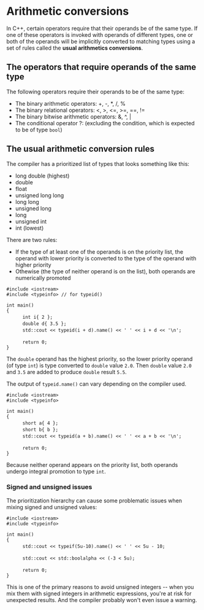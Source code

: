 # Arithmetic conversions

In C++, certain operators require that their operands be of the same type. If one of these operators is invoked with operands of different types, one or both of the operands will be implicitly converted to matching types using a set of rules called the **usual arithmetics conversions**.

## The operators that require operands of the same type

The following operators require their operands to be of the same type:

* The binary arithmetic operators: +, -, \*, /, %
* The binary relational operators: <, >, <=, >=, ==, !=
* The binary bitwise arithmetic operators: &, ^, |
* The conditional operator ?: (excluding the condition, which is expected to be of type `bool`)

## The usual arithmetic conversion rules

The compiler has a prioritized list of types that looks something like this:

* long double (highest)
* double
* float
* unsigned long long
* long long
* unsigned long
* long
* unsigned int
* int (lowest)

There are two rules:

* If the type of at least one of the operands is on the priority list, the operand with lower priority is converted to the type of the operand with higher priority
* Othewise (the type of neither operand is on the list), both operands are numerically promoted

` #include <iostream> `  
` #include <typeinfo> // for typeid() `  

` int main() `  
` { `  
&emsp;&emsp;&emsp;` int i{ 2 }; `  
&emsp;&emsp;&emsp;` double d{ 3.5 }; `  
&emsp;&emsp;&emsp;` std::cout << typeid(i + d).name() << ' ' << i + d << '\n'; `  

&emsp;&emsp;&emsp;` return 0; `  
` } `  

The `double` operand has the highest priority, so the lower priority operand (of type `int`) is type converted to `double` value `2.0`. Then `double` value `2.0` and `3.5` are added to produce `double` result `5.5`.

The output of `typeid.name()` can vary depending on the compiler used.

` #include <iostream> `  
` #include <typeinfo> `  

` int main() `  
` { `  
&emsp;&emsp;&emsp;` short a{ 4 }; `  
&emsp;&emsp;&emsp;` short b{ b }; `  
&emsp;&emsp;&emsp;` std::cout << typeid(a + b).name() << ' ' << a + b << '\n'; `  

&emsp;&emsp;&emsp;` return 0; `  
` } `  

Because neither operand appears on the priority list, both operands undergo integral promotion to type `int`.

### Signed and unsigned issues

The prioritization hierarchy can cause some problematic issues when mixing signed and unsigned values:

` #include <iostream> `  
` #include <typeinfo> `  

` int main() `  
` { `  
&emsp;&emsp;&emsp;` std::cout << typeif(5u-10).name() << ' ' << 5u - 10; `  

&emsp;&emsp;&emsp;` std::cout << std::boolalpha << (-3 < 5u); `  

&emsp;&emsp;&emsp;` return 0; `  
` } `  

This is one of the primary reasons to avoid unsigned integers -- when you mix them with signed integers in arithmetic expressions, you're at risk for unexpected results. And the compiler probably won't even issue a warning.
